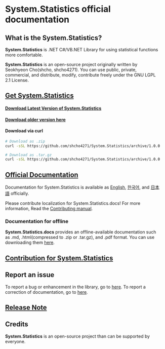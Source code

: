 # System.Statistics official documentation

## What is the System.Statistics? 
__System.Statistics__ is .NET C#/VB.NET Library for using statistical functions more comfortable. 

__System.Statistics__ is an open-source project originally written by Seokhyeon Cho(shcho, shcho4271). You can use public, private, commercial, and distribute, modify, contribute freely under the GNU LGPL 2.1 License.

## [Get System.Statistics](How-to-use.md)
#### [Download Latest Version of __System.Statistics__](https://github.com/shcho4271/System.Statistics/releases/tag/1.0)
#### [Download older version here](https://github.com/shcho4271/System.Statistics/releases)

#### Download via curl
```bash
# Download as .zip
curl -sSL https://github.com/shcho4271/System.Statistics/archive/1.0.0.zip -o System.Statistics.zip

# Download as .tar.gz
curl -sSL https://github.com/shcho4271/System.Statistics/archive/1.0.0.tar.gz -o System.Statistics.tar.gz
```

## [Official Documentation](https://github.com/shcho4271/System.Statistics.docs)
Documentation for System.Statistics is available as [English](README.md), [한국어](../ko/README.md), and [日本語](../ja/README.md) officially.

Please contribute localization for System.Statistics.docs!
For more information, Read the [Contributing manual](https://github.com/shcho4271/System.Statistics.docs/blob/master/CONTRIBUTING.md).

### Documentation for offline
__System.Statistics.docs__ provides an offline-available documentation such as .md, .html(compressed to .zip or .tar.gz), and .pdf format. You can use downloading them [here](https://github.com/shcho4271/System.Statistics.docs/releases).

## [Contribution for System.Statistics](https://github.com/shcho4271/System.Statistics/blob/master/CONTRIBUTING.md)

## Report an issue
To report a bug or enhancement in the library, go to [here](https://github.com/shcho4271/System.Statistics/issues).
To report a correction of documentation, go to [here](https://github.com/shcho4271/System.Statistics.docs/issues).

## [Release Note](Release-Note.md)

## Credits
__System.Statistics__ is an open-source project than can be supported by everyone. 
